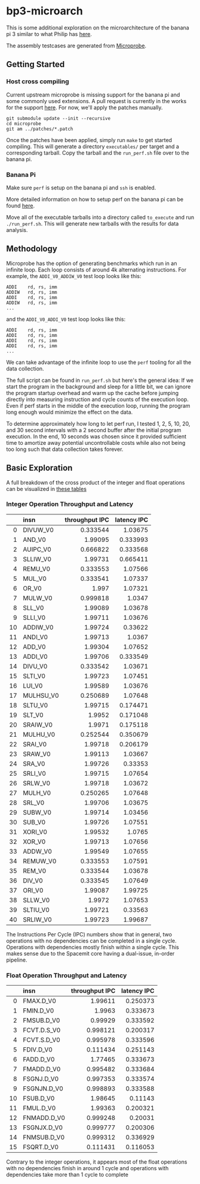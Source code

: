 # bp3-microarch

This is some additional exploration on the microarchitecture of the banana
pi 3 similar to what Philip has
[here](https://github.com/preames/bp3-microarch).

The assembly testcases are generated from
[Microprobe](https://github.com/IBM/microprobe).

## Getting Started

### Host cross compiling

Current upstream microprobe is missing support for the banana pi and some
commonly used extensions. A pull request is currently in the works for the
support [here](https://github.com/IBM/microprobe/pull/44). For now, we'll apply
the patches manually.

```
git submodule update --init --recursive
cd microprobe
git am ../patches/*.patch
```

Once the patches have been applied, simply run `make` to get started compiling.
This will generate a directory `executables/` per target and a corresponding
tarball. Copy the tarball and the `run_perf.sh` file over to the banana pi.

### Banana Pi

Make sure `perf` is setup on the banana pi and `ssh` is enabled.

More detailed information on how to setup perf on the banana pi can be found
[here](https://github.com/preames/public-notes/blob/master/riscv/bp3-setup.rst#id5).

Move all of the executable tarballs into a directory called `to_execute` and run
`./run_perf.sh`. This will generate new tarballs with the results for data
analysis.

## Methodology

Microprobe has the option of generating benchmarks which run in an infinite
loop. Each loop consists of around 4k alternating instructions. For example, the
`ADDI_V0_ADDIW_V0` test loop looks like this:
```
ADDI    rd, rs, imm
ADDIW   rd, rs, imm
ADDI    rd, rs, imm
ADDIW   rd, rs, imm
...
```
and the `ADDI_V0_ADDI_V0` test loop looks like this:
```
ADDI    rd, rs, imm
ADDI    rd, rs, imm
ADDI    rd, rs, imm
ADDI    rd, rs, imm
...
```

We can take advantage of the infinite loop to use the `perf` tooling for all the
data collection.

The full script can be found in `run_perf.sh` but here's the general idea: If
we start the program in the background and sleep for a little bit, we can
ignore the program startup overhead and warm up the cache before jumping
directly into measuring instruction and cycle counts of the execution loop.
Even if perf starts in the middle of the execution loop, running the program
long enough would minimize the effect on the data.

To determine approximately how long to let perf run, I tested 1, 2, 5, 10, 20,
and 30 second intervals with a 2 second buffer after the initial program
execution. In the end, 10 seconds was chosen since it provided sufficient time
to amortize away potential uncontrollable costs while also not being too long
such that data collection takes forever.

## Basic Exploration

A full breakdown of the cross product of the integer and float operations can be
visualized in [these tables](https://ewlu.github.io/bp3-microarch/)

### Integer Operation Throughput and Latency

|    | insn      |   throughput IPC |   latency IPC |
|---:|:----------|-----------------:|--------------:|
|  0 | DIVUW_V0  |         0.333544 |      1.03675  |
|  1 | AND_V0    |         1.99095  |      0.333993 |
|  2 | AUIPC_V0  |         0.666822 |      0.333568 |
|  3 | SLLIW_V0  |         1.99731  |      0.665411 |
|  4 | REMU_V0   |         0.333553 |      1.07566  |
|  5 | MUL_V0    |         0.333541 |      1.07337  |
|  6 | OR_V0     |         1.997    |      1.07321  |
|  7 | MULW_V0   |         0.999818 |      1.0347   |
|  8 | SLL_V0    |         1.99089  |      1.03678  |
|  9 | SLLI_V0   |         1.99711  |      1.03676  |
| 10 | ADDIW_V0  |         1.99724  |      0.33622  |
| 11 | ANDI_V0   |         1.99713  |      1.0367   |
| 12 | ADD_V0    |         1.99304  |      1.07652  |
| 13 | ADDI_V0   |         1.99706  |      0.333549 |
| 14 | DIVU_V0   |         0.333542 |      1.03671  |
| 15 | SLTI_V0   |         1.99723  |      1.07451  |
| 16 | LUI_V0    |         1.99589  |      1.03676  |
| 17 | MULHSU_V0 |         0.250689 |      1.07648  |
| 18 | SLTU_V0   |         1.99715  |      0.174471 |
| 19 | SLT_V0    |         1.9952   |      0.171048 |
| 20 | SRAIW_V0  |         1.9971   |      0.175118 |
| 21 | MULHU_V0  |         0.252544 |      0.350679 |
| 22 | SRAI_V0   |         1.99718  |      0.206179 |
| 23 | SRAW_V0   |         1.99113  |      1.03667  |
| 24 | SRA_V0    |         1.99726  |      0.33353  |
| 25 | SRLI_V0   |         1.99715  |      1.07654  |
| 26 | SRLW_V0   |         1.99718  |      1.03672  |
| 27 | MULH_V0   |         0.250265 |      1.07648  |
| 28 | SRL_V0    |         1.99706  |      1.03675  |
| 29 | SUBW_V0   |         1.99714  |      1.03456  |
| 30 | SUB_V0    |         1.99726  |      1.07551  |
| 31 | XORI_V0   |         1.99532  |      1.0765   |
| 32 | XOR_V0    |         1.99713  |      1.07656  |
| 33 | ADDW_V0   |         1.99549  |      1.07655  |
| 34 | REMUW_V0  |         0.333553 |      1.07591  |
| 35 | REM_V0    |         0.333544 |      1.03678  |
| 36 | DIV_V0    |         0.333545 |      1.07649  |
| 37 | ORI_V0    |         1.99087  |      1.99725  |
| 38 | SLLW_V0   |         1.9972   |      1.07653  |
| 39 | SLTIU_V0  |         1.99721  |      0.33563  |
| 40 | SRLIW_V0  |         1.99723  |      1.99687  |

The Instructions Per Cycle (IPC) numbers show that in general, two operations
with no dependencies can be completed in a single cycle. Operations with
dependencies mostly finish within a single cycle. This makes sense due to the
Spacemit core having a dual-issue, in-order pipeline.

### Float Operation Throughput and Latency

|    | insn        |   throughput IPC |   latency IPC |
|---:|:------------|-----------------:|--------------:|
|  0 | FMAX.D_V0   |         1.99611  |      0.250373 |
|  1 | FMIN.D_V0   |         1.9963   |      0.333673 |
|  2 | FMSUB.D_V0  |         0.99929  |      0.333592 |
|  3 | FCVT.D.S_V0 |         0.998121 |      0.200317 |
|  4 | FCVT.S.D_V0 |         0.995978 |      0.333596 |
|  5 | FDIV.D_V0   |         0.111434 |      0.251143 |
|  6 | FADD.D_V0   |         1.77465  |      0.333673 |
|  7 | FMADD.D_V0  |         0.995482 |      0.333684 |
|  8 | FSGNJ.D_V0  |         0.997353 |      0.333574 |
|  9 | FSGNJN.D_V0 |         0.998893 |      0.333588 |
| 10 | FSUB.D_V0   |         1.98645  |      0.11143  |
| 11 | FMUL.D_V0   |         1.99363  |      0.200321 |
| 12 | FNMADD.D_V0 |         0.999248 |      0.20031  |
| 13 | FSGNJX.D_V0 |         0.999777 |      0.200306 |
| 14 | FNMSUB.D_V0 |         0.999312 |      0.336929 |
| 15 | FSQRT.D_V0  |         0.111431 |      0.116053 |

Contrary to the integer operations, it appears most of the float operations with
no dependencies finish in around 1 cycle and operations with dependencies take
more than 1 cycle to complete
